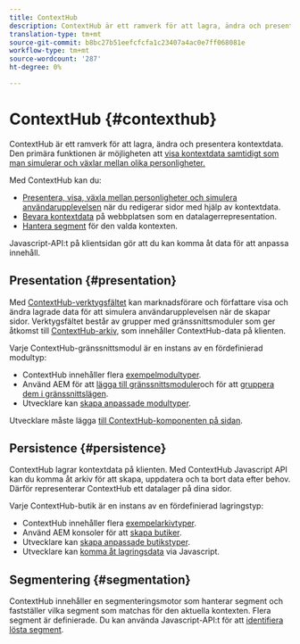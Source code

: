 ```yaml
---
title: ContextHub
description: ContextHub är ett ramverk för att lagra, ändra och presentera kontextdata
translation-type: tm+mt
source-git-commit: b8bc27b51eefcfcfa1c23407a4ac0e7ff068081e
workflow-type: tm+mt
source-wordcount: '287'
ht-degree: 0%

---
```



# ContextHub {#contexthub}

ContextHub är ett ramverk för att lagra, ändra och presentera kontextdata. Den primära funktionen är möjligheten att [visa kontextdata samtidigt som man simulerar och växlar mellan olika personligheter.](/help/sites-cloud/authoring/personalization/contexthub.md)

Med ContextHub kan du:

* [Presentera, visa, växla mellan personligheter och simulera användarupplevelsen](#presentation) när du redigerar sidor med hjälp av kontextdata.
* [Bevara kontextdata](#persistence) på webbplatsen som en datalagerrepresentation.
* [Hantera segment](#segmentation) för den valda kontexten.

Javascript-API:t på klientsidan gör att du kan komma åt data för att anpassa innehåll.

## Presentation {#presentation}

Med [ContextHub-verktygsfältet](/help/sites-cloud/authoring/personalization/contexthub.md) kan marknadsförare och författare visa och ändra lagrade data för att simulera användarupplevelsen när de skapar sidor. Verktygsfältet består av grupper med gränssnittsmoduler som ger åtkomst till [ContextHub-arkiv,](#persistence) som innehåller ContextHub-data på klienten.

Varje ContextHub-gränssnittsmodul är en instans av en fördefinierad modultyp:

* ContextHub innehåller flera [exempelmodultyper](sample-modules.md).
* Använd AEM för att [lägga till gränssnittsmoduler](configuring-contexthub.md#adding-a-ui-module)och för att [gruppera dem i gränssnittslägen](configuring-contexthub.md#adding-a-ui-mode).
* Utvecklare kan [skapa anpassade modultyper](extending-contexthub.md#creating-contexthub-ui-module-types).

Utvecklare måste lägga [till ContextHub-komponenten på sidan](configuring-contexthub.md).

## Persistence {#persistence}

ContextHub lagrar kontextdata på klienten. Med ContextHub Javascript API kan du komma åt arkiv för att skapa, uppdatera och ta bort data efter behov. Därför representerar ContextHub ett datalager på dina sidor.

Varje ContextHub-butik är en instans av en fördefinierad lagringstyp:

* ContextHub innehåller flera [exempelarkivtyper](sample-stores.md).
* Använd AEM konsoler för att [skapa butiker](configuring-contexthub.md#creating-a-contexthub-store).
* Utvecklare kan [skapa anpassade butikstyper](extending-contexthub.md#creating-custom-store-candidates).
* Utvecklare kan [komma åt lagringsdata](adding-contexthub.md#interacting-with-contexthub-stores) via Javascript.

## Segmentering {#segmentation}

ContextHub innehåller en segmenteringsmotor som hanterar segment och fastställer vilka segment som matchas för den aktuella kontexten. Flera segment är definierade. Du kan använda Javascript-API:t för att [identifiera lösta segment](adding-contexthub.md#determining-resolved-contexthub-segments).
